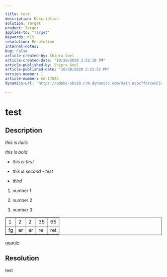 ```yaml
---

title: test
description: Description
solution: Target
product: Target
applies-to: "Target"
keywords: KCS
resolution: Resolution
internal-notes:
bug: False
article-created-by: Shipra Goel
article-created-date: "10/20/2020 2:22:18 PM"
article-published-by: Shipra Goel
article-published-date: "10/20/2020 2:22:52 PM"
version-number: 1
article-number: KA-17845
dynamics-url: "https://adobe-sbx20.crm.dynamics.com/main.aspx?forceUCI=1&pagetype=entityrecord&etn=knowledgearticle&id=d585f6a6-df12-eb11-a813-000d3a98f7e7"

---
```


# test

## Description

*this is italic*

*this is bold*

* *this is first*

* *this is second - test*

* *third*

1. number 1 

2. number 2

3. number 3

<table border="1" cellpadding="1" cellspacing="0">
<tbody>
<tr>
<td>1</td>
<td>2</td>
<td>2</td>
<td>35</td>
<td>65</td>
</tr>
<tr>
<td>fg</td>
<td>er</td>
<td>er</td>
<td>re</td>
<td>ret</td>
</tr>
</tbody>
</table>

[google](https://www.google.com/)


## Resolution

test
